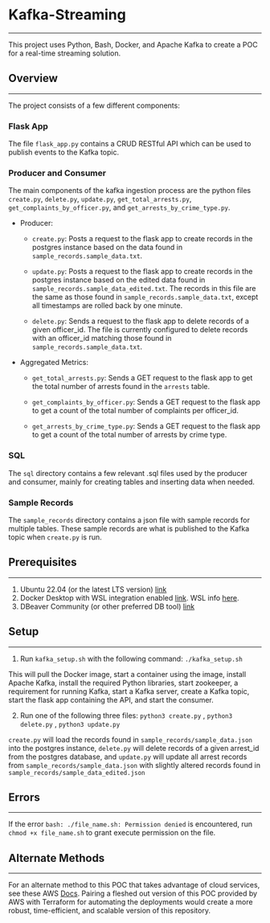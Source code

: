 # Kafka-Streaming
-------------------
This project uses Python, Bash, Docker, and Apache Kafka to create a POC for a real-time streaming solution. 

## Overview
------------------
The project consists of a few different components:

### Flask App
The file `flask_app.py` contains a CRUD RESTful API which can be used to publish events to the Kafka topic.

### Producer and Consumer
The main components of the kafka ingestion process are the python files `create.py`, `delete.py`, `update.py`, `get_total_arrests.py`, `get_complaints_by_officer.py`, and `get_arrests_by_crime_type.py`.

- Producer:
    - `create.py`: Posts a request to the flask app to create records in the postgres instance based on the data found in `sample_records.sample_data.txt`.

    - `update.py`: Posts a request to the flask app to create records in the postgres instance based on the edited data found in `sample_records.sample_data_edited.txt`. The records in this file are the same as those found in `sample_records.sample_data.txt`, except all timestamps are rolled back by one minute.

    - `delete.py`: Sends a request to the flask app to delete records of a given officer_id. The file is currently configured to delete records with an officer_id matching those found in `sample_records.sample_data.txt`.

- Aggregated Metrics:
    - `get_total_arrests.py`: Sends a GET request to the flask app to get the total number of arrests found in the `arrests` table. 

    - `get_complaints_by_officer.py`: Sends a GET request to the flask app to get a count of the total number of complaints per officer_id.

    - `get_arrests_by_crime_type.py`: Sends a GET request to the flask app to get a count of the total number of arrests by crime type.

### SQL
The `sql` directory contains a few relevant .sql files used by the producer and consumer, mainly for creating tables and inserting data when needed.

### Sample Records
The `sample_records` directory contains a json file with sample records for multiple tables. These sample records are what is published to the Kafka topic when `create.py` is run.

## Prerequisites
-------------------
1. Ubuntu 22.04 (or the latest LTS version) [link](https://releases.ubuntu.com/jammy/)
2. Docker Desktop with WSL integration enabled [link](https://www.docker.com/products/docker-desktop/). WSL info [here](https://docs.docker.com/desktop/wsl/).
3. DBeaver Community (or other preferred DB tool) [link](https://dbeaver.io/download/)

## Setup
-------------------
1. Run `kafka_setup.sh` with the following command: `./kafka_setup.sh`

This will pull the Docker image, start a container using the image, install Apache Kafka, install the required Python libraries, start zookeeper, a requirement for running Kafka, start a Kafka server, create a Kafka topic, start the flask app containing the API, and start the consumer.

2. Run one of the following three files: `python3 create.py` , `python3 delete.py` , `python3 update.py`

`create.py` will load the records found in `sample_records/sample_data.json` into the postgres instance, `delete.py` will delete records of a given arrest_id from the postgres database, and `update.py` will update all arrest records from `sample_records/sample_data.json` with slightly altered records found in `sample_records/sample_data_edited.json`

## Errors
----------------------
If the error `bash: ./file_name.sh: Permission denied` is encountered, run `chmod +x file_name.sh` to grant execute permission on the file.

## Alternate Methods
----------------------
For an alternate method to this POC that takes advantage of cloud services, see these AWS [Docs](https://docs.aws.amazon.com/apigateway/latest/developerguide/http-api-dynamo-db.html).
Pairing a fleshed out version of this POC provided by AWS with Terraform for automating the deployments would create a more robust, time-efficient, and scalable version of this repository.